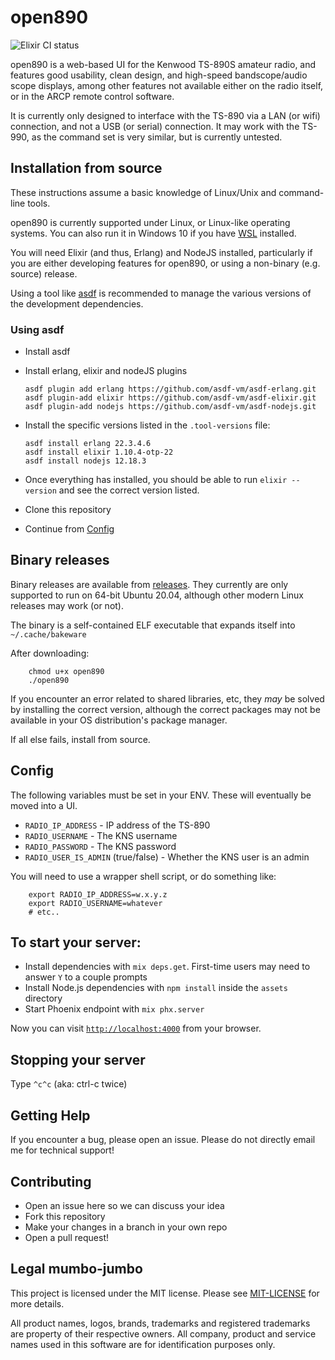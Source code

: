 # open890

![Elixir CI status](https://github.com/tonyc/open890/workflows/Test/badge.svg)

open890 is a web-based UI for the Kenwood TS-890S amateur radio, and features good usability, 
clean design, and high-speed bandscope/audio scope displays, among other features not available
either on the radio itself, or in the ARCP remote control software.

It is currently only designed to interface with the TS-890 via a LAN (or wifi) connection, and not
a USB (or serial) connection. It may work with the TS-990, as the command set is very similar, but is
currently untested.

## Installation from source

These instructions assume a basic knowledge of Linux/Unix and command-line tools.

open890 is currently supported under Linux, or Linux-like operating systems. You can also run it
in Windows 10 if you have [WSL](https://docs.microsoft.com/en-us/windows/wsl/install-win10) installed.

You will need Elixir (and thus, Erlang) and NodeJS installed, particularly if you are either
developing features for open890, or using a non-binary (e.g. source) release.

Using a tool like [asdf](https://asdf-vm.com/#/core-manage-asdf) is recommended
to manage the various versions of the development dependencies.

### Using asdf

  * Install asdf
  * Install erlang, elixir and nodeJS plugins

        asdf plugin add erlang https://github.com/asdf-vm/asdf-erlang.git
        asdf plugin-add elixir https://github.com/asdf-vm/asdf-elixir.git
        asdf plugin-add nodejs https://github.com/asdf-vm/asdf-nodejs.git

  * Install the specific versions listed in the `.tool-versions` file:

        asdf install erlang 22.3.4.6
        asdf install elixir 1.10.4-otp-22
        asdf install nodejs 12.18.3

  * Once everything has installed, you should be able to run `elixir --version` and see the correct version listed.
  
  * Clone this repository
  
  * Continue from [Config](#config)


## Binary releases

Binary releases are available from [releases](https://github.com/tonyc/open890/releases/).
They currently are only supported to run on 64-bit Ubuntu 20.04, although other modern Linux releases may work (or not).

The binary is a self-contained ELF executable that expands itself into `~/.cache/bakeware`

After downloading:

        chmod u+x open890
        ./open890

If you encounter an error related to shared libraries, etc, they _may_ be solved by installing the correct version,
although the correct packages may not be available in your OS distribution's package manager. 

If all else fails, install from source.

## Config

The following variables must be set in your ENV. These will eventually be moved into a UI.

  * `RADIO_IP_ADDRESS` - IP address of the TS-890
  * `RADIO_USERNAME` - The KNS username
  * `RADIO_PASSWORD` - The KNS password
  * `RADIO_USER_IS_ADMIN` (true/false) - Whether the KNS user is an admin

You will need to use a wrapper shell script, or do something like:

        export RADIO_IP_ADDRESS=w.x.y.z
        export RADIO_USERNAME=whatever
        # etc..
        
## To start your server:

  * Install dependencies with `mix deps.get`. First-time users may need to answer `Y` to a couple prompts
  * Install Node.js dependencies with `npm install` inside the `assets` directory
  * Start Phoenix endpoint with `mix phx.server`

Now you can visit [`http://localhost:4000`](http://localhost:4000) from your browser.

## Stopping your server

Type `^c^c` (aka: ctrl-c twice)

## Getting Help

If you encounter a bug, please open an issue. Please do not directly email me for technical support!

## Contributing

* Open an issue here so we can discuss your idea
* Fork this repository
* Make your changes in a branch in your own repo
* Open a pull request!

## Legal mumbo-jumbo

This project is licensed under the MIT license. Please see [MIT-LICENSE](MIT-LICENSE) for more details.

All product names, logos, brands, trademarks and registered trademarks are property of their respective owners. All company, product and service names used in this software are for identification purposes only.
